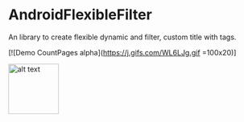 # AndroidFlexibleFilter
An library to create flexible dynamic and filter, custom title with tags.

[![Demo CountPages alpha](https://j.gifs.com/WL6LJg.gif =100x20)]

<img src="https://j.gifs.com/WL6LJg.gif" alt="alt text" width="100" height="100">
